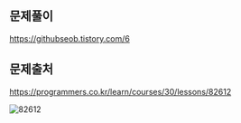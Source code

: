 ## 문제풀이
https://githubseob.tistory.com/6
## 문제출처
https://programmers.co.kr/learn/courses/30/lessons/82612




![82612](https://user-images.githubusercontent.com/83795383/128044707-9e6fc96b-8d95-47da-a3ee-2b52130ab931.jpg)
